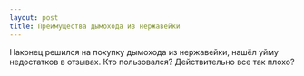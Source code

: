 ```yaml
---
layout: post 
title: Преимущества дымохода из нержавейки 
--- 
```

Наконец решился на покупку дымохода из нержавейки, нашёл уйму недостатков в отзывах. Кто пользовался? Действительно все так плохо?
